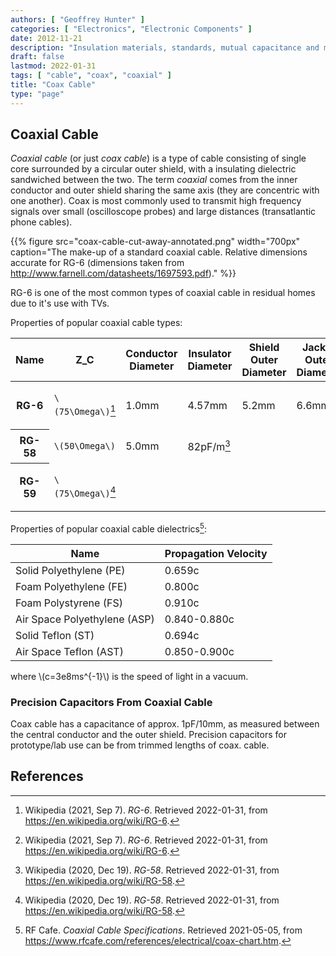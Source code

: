 ```yaml
---
authors: [ "Geoffrey Hunter" ]
categories: [ "Electronics", "Electronic Components" ]
date: 2012-11-21
description: "Insulation materials, standards, mutual capacitance and more info on coaxial (coax) cables."
draft: false
lastmod: 2022-01-31
tags: [ "cable", "coax", "coaxial" ]
title: "Coax Cable"
type: "page"
---
```


## Coaxial Cable

_Coaxial cable_ (or just _coax cable_) is a type of cable consisting of single core surrounded by a circular outer shield, with a insulating dielectric sandwiched between the two. The term _coaxial_ comes from the inner conductor and outer shield sharing the same axis (they are concentric with one another). Coax is most commonly used to transmit high frequency signals over small (oscilloscope probes) and large distances (transatlantic phone cables).

{{% figure src="coax-cable-cut-away-annotated.png" width="700px" caption="The make-up of a standard coaxial cable. Relative dimensions accurate for RG-6 (dimensions taken from http://www.farnell.com/datasheets/1697593.pdf)." %}}

RG-6 is one of the most common types of coaxial cable in residual homes due to it's use with TVs.

Properties of popular coaxial cable types:

<table>
  <thead>
    <tr>
      <th>Name</th>
      <th>Z_C</th>
      <th>Conductor Diameter</th>
      <th>Insulator Diameter</th>
      <th>Shield Outer Diameter</th>
      <th>Jacket Outer Diameter</th>
      <th>Capacitance</th>
    </tr>
  </thead>
  <tbody>
    <tr>
      <th>RG-6</th>
      <td>

`\(75\Omega\)`[^wp-rg-6]
      </td>
      <td>1.0mm</td>
      <td>4.57mm</td>
      <td>5.2mm</td>
      <td>6.6mm</td>
      <td>68pF/m [^wp-rg-6]</td>
    </tr>
    <tr>
      <th>RG-58</th>
      <td>

`\(50\Omega\)`
      </td>
      <td>5.0mm</td>
      <td>82pF/m[^wp-rg-58]</td>
      <td></td>
      <td></td>
      <td></td>
    </tr>
    <tr>
      <th>RG-59</th>
      <td>

`\(75\Omega\)`[^wp-rg-58]
      </td>
      <td></td>
      <td></td>
      <td></td>
      <td></td>
      <td></td>
    </tr>
  </tbody>
</table>

Properties of popular coaxial cable dielectrics[^rf-cafe-coax-chart]:

| Name                         | Propagation Velocity |
|------------------------------|----------------------|
| Solid Polyethylene (PE)      | 0.659c               |
| Foam Polyethylene (FE)       | 0.800c               |
| Foam Polystyrene (FS)        | 0.910c               |
| Air Space Polyethylene (ASP) | 0.840-0.880c         |
| Solid Teflon (ST)            | 0.694c               |
| Air Space Teflon (AST)       | 0.850-0.900c         |

<p class="centered">
where \(c=3e8ms^{-1}\) is the speed of light in a vacuum.
</p>

### Precision Capacitors From Coaxial Cable

Coax cable has a capacitance of approx. 1pF/10mm, as measured between the central conductor and the outer shield. Precision capacitors for prototype/lab use can be from trimmed lengths of coax. cable.

## References

[^pro-power-coaxial-rg6]: Pro-Power. _Cable Coaxial RG6 (datasheet)_. Retrieved 2021-05-04, from http://www.farnell.com/datasheets/1697593.pdf.
[^rf-cafe-coax-chart]: RF Cafe. _Coaxial Cable Specifications_. Retrieved 2021-05-05, from https://www.rfcafe.com/references/electrical/coax-chart.htm.
[^wp-rg-58]: Wikipedia (2020, Dec 19). _RG-58_. Retrieved 2022-01-31, from https://en.wikipedia.org/wiki/RG-58.
[^wp-rg-6]: Wikipedia (2021, Sep 7). _RG-6_. Retrieved 2022-01-31, from https://en.wikipedia.org/wiki/RG-6.

